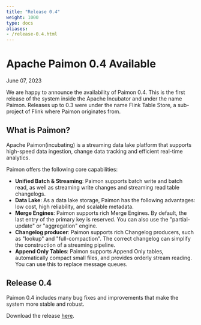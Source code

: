 ```yaml
---
title: "Release 0.4"
weight: 1000
type: docs
aliases:
- /release-0.4.html
---
```

<!--
Licensed to the Apache Software Foundation (ASF) under one
or more contributor license agreements.  See the NOTICE file
distributed with this work for additional information
regarding copyright ownership.  The ASF licenses this file
to you under the Apache License, Version 2.0 (the
"License"); you may not use this file except in compliance
with the License.  You may obtain a copy of the License at

  http://www.apache.org/licenses/LICENSE-2.0

Unless required by applicable law or agreed to in writing,
software distributed under the License is distributed on an
"AS IS" BASIS, WITHOUT WARRANTIES OR CONDITIONS OF ANY
KIND, either express or implied.  See the License for the
specific language governing permissions and limitations
under the License.
-->

# Apache Paimon 0.4 Available

June 07, 2023

We are happy to announce the availability of Paimon 0.4. This is the first release of the system inside the Apache Incubator and under the name Paimon. Releases up to 0.3 were under the name Flink Table Store, a sub-project of Flink where Paimon originates from.

## What is Paimon?

Apache Paimon(incubating) is a streaming data lake platform that supports high-speed data ingestion, change data tracking and efficient real-time analytics.

Paimon offers the following core capabilities:

- **Unified Batch & Streaming**: Paimon supports batch write and batch read, as well as streaming write changes and streaming read table changelogs.
- **Data Lake**: As a data lake storage, Paimon has the following advantages: low cost, high reliability, and scalable metadata.
- **Merge Engines**: Paimon supports rich Merge Engines. By default, the last entry of the primary key is reserved. You can also use the "partial-update" or "aggregation" engine.
- **Changelog producer**: Paimon supports rich Changelog producers, such as "lookup" and "full-compaction". The correct changelog can simplify the construction of a streaming pipeline.
- **Append Only Tables**: Paimon supports Append Only tables, automatically compact small files, and provides orderly stream reading. You can use this to replace message queues.

## Release 0.4

Paimon 0.4 includes many bug fixes and improvements that make the system more stable and robust.

Download the release [here](https://paimon.apache.org/docs/0.4/project/download/).
